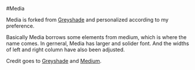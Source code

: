#Media

Media is forked from [Greyshade](https://github.com/shashankmehta/greyshade) and personalized according to my preference.

Basically Media borrows some elements from medium, which is where the name comes. In gerneral, Media has larger and solider font. And the widths of left and right column have also been adjusted.

Credit goes to [Greyshade](https://github.com/shashankmehta/greyshade) and [Medium](http://www.medium.com).
